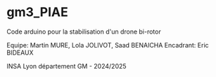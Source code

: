 # gm3_PIAE
Code arduino pour la stabilisation d'un drone bi-rotor

Equipe: Martin MURE, Lola JOLIVOT, Saad BENAICHA
Encadrant: Eric BIDEAUX

INSA Lyon département GM - 2024/2025
